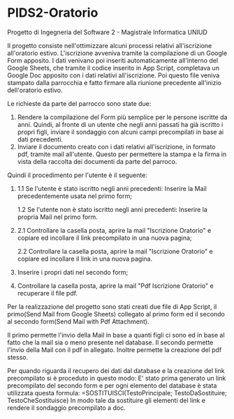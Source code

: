 # PIDS2-Oratorio
Progetto di Ingegneria del Software 2 - Magistrale Informatica UNIUD

Il progetto consiste nell'ottimizzare alcuni processi relativi all'iscrizione all'oratorio estivo. 
L'iscrizione avveniva tramite la compilazione di un Google Form apposito. I dati venivano poi inseriti automaticamente all'interno del Google Sheets, che tramite il codice inserito in App Script, completava un Google Doc apposito con i dati relativi all'iscrizione. Poi questo file veniva stampato dalla parrocchia e fatto firmare alla riunione precedente all'inizio dell'oratorio estivo.

Le richieste da parte del parrocco sono state due:
1. Rendere la compilazione del Form più semplice per le persone iscritte da anni. Quindi, al fronte di un utente che negli anni passati ha già iscritto i propri figli, inviare il sondaggio con alcuni campi precompilati in base ai dati precedenti.
2. Inviare il documento creato con i dati relativi all'iscrizione, in formato pdf, tramite mail all'utente. Questo per permettere la stampa e la firma in vista della raccolta dei documenti da parte del parroco.

Quindi il procedimento per l'utente è il seguente:
1. 1.1 Se l'utente è stato iscritto negli anni precedenti: Inserire la Mail precedentemente usata nel primo form;

   1.2 Se l'utente non è stato iscritto negli anni precedenti: Inserire la propria Mail nel primo form.
3. 2.1 Controllare la casella posta, aprire la mail "Iscrizione Oratorio" e copiare ed incollare il link precompilato in una nuova pagina;

   2.2 Controllare la casella posta, aprire la mail "Iscrizione Oratorio" e copiare ed incollare il link in una nuova pagina.
5. Inserire i propri dati nel secondo form;
6. Controllare la casella posta, aprire la mail "Pdf Iscrizione Oratorio" e recuperare il file pdf.



Per la realizzazione del progetto sono stati creati due file di App Script, il primo(Send Mail from Google Sheets) collegato al primo form ed il secondo al secondo form(Send Mail with Pdf Attachment).

Il primo permette l'invio della Mail in base a quanti figli ci sono ed in base al fatto che la mail sia o meno presente nel database.
Il secondo permette l'invio della Mail con il pdf in allegato. Inoltre permette la creazione del pdf stesso.


Per quando riguarda il recupero dei dati dal database e la creazione del link precompilato si è proceduto in questo modo:
E' stato prima generato un link precompilato del secondo form e per ogni elemento del database è stata utilizzata questa formula: =SOSTITUISCI(TestoPrincipale; TestoDaSostituire; TestoCheSostituisce)
In modo tale da sostituire gli elementi del link e rendere il sondaggio precompilato a doc.

